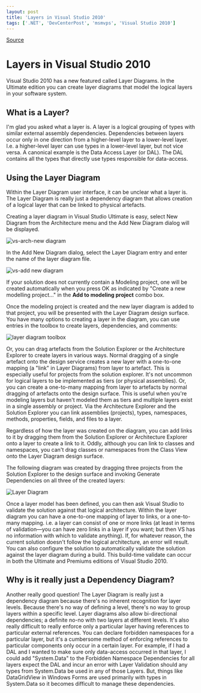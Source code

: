 ```yaml
---
layout: post
title: 'Layers in Visual Studio 2010'
tags: ['.NET', 'DevCenterPost', 'msmvps', 'Visual Studio 2010']
---
```

[Source](http://blogs.msmvps.com/peterritchie/2010/05/08/layers-in-visual-studio-2010/ "Permalink to Layers in Visual Studio 2010")

# Layers in Visual Studio 2010

Visual Studio 2010 has a new featured called Layer Diagrams. In the Ultimate edition you can create layer diagrams that model the logical layers in your software system.

## What is a Layer?

I'm glad you asked what a layer is. A layer is a logical grouping of types with similar external assembly dependencies. Dependencies between layers occur only in one direction from a higher-level layer to a lower-level layer. I.e. a higher-level layer can use types in a lower-level layer, but not vice versa. A canonical example is the Data Access Layer (or DAL). The DAL contains all the types that directly use types responsible for data-access.

## Using the Layer Diagram

Within the Layer Diagram user interface, it can be unclear what a layer is. The Layer Diagram is really just a dependency diagram that allows creation of a logical layer that can be linked to physical artefacts.

Creating a layer diagram in Visual Studio Ultimate is easy, select New Diagram from the Architecture menu and the Add New Diagram dialog will be displayed.

![vs-arch-new diagram][1]

In the Add New Diagram dialog, select the Layer Diagram entry and enter the name of the layer diagram file.

![vs-add new diagram][2]

If your solution does not currently contain a Modeling project, one will be created automatically when you press OK as indicated by "Create a new modelling project…" in the **Add to modeling project** combo box.

Once the modeling project is created and the new layer diagram is added to that project, you will be presented with the Layer Diagram design surface. You have many options to creating a layer in the diagram, you can use entries in the toolbox to create layers, dependencies, and comments:

![layer diagram toolbox][3]

Or, you can drag artefacts from the Solution Explorer or the Architecture Explorer to create layers in various ways. Normal dragging of a single artefact onto the design service creates a new layer with a one-to-one mapping (a "link" in Layer Diagrams) from layer to artefact. This is especially useful for projects from the solution explorer. It's not uncommon for logical layers to be implemented as tiers (or physical assemblies). Or, you can create a one-to-many mapping from layer to artefacts by normal dragging of artefacts onto the design surface. This is useful when you're modeling layers but haven't modeled them as tiers and multiple layers exist in a single assembly or project. Via the Architecture Explorer and the Solution Explorer you can link assemblies (projects), types, namespaces, methods, properties, fields, and files to a layer.

Regardless of how the layer was created on the diagram, you can add links to it by dragging them from the Solution Explorer or Architecture Explorer onto a layer to create a link to it. Oddly, although you can link to classes and namespaces, you can't drag classes or namespaces from the Class View onto the Layer Diagram design surface.

The following diagram was created by dragging three projects from the Solution Explorer to the design surface and invoking Generate Dependencies on all three of the created layers:

![Layer Diagram][4]

Once a layer model has been defined, you can then ask Visual Studio to validate the solution against that logical architecture. Within the layer diagram you can have a one-to-one mapping of layer to links, or a one-to-many mapping. i.e. a layer can consist of one or more links (at least in terms of validation—you can have zero links in a layer if you want; but then VS has no information with which to validate anything). If, for whatever reason, the current solution doesn't follow the logical architecture, an error will result. You can also configure the solution to automatically validate the solution against the layer diagram during a build. This build-time validate can occur in both the Ultimate and Premiums editions of Visual Studio 2010.

## Why is it really just a Dependency Diagram?

Another really good question! The Layer Diagram is really just a dependency diagram because there's no inherent recognition for layer levels. Because there's no way of defining a level, there's no way to group layers within a specific level. Layer diagrams also allow bi-directional dependencies; a definite no-no with two layers at different levels. It's also really difficult to really enforce only a particular layer having references to particular external references. You can declare forbidden namespaces for a particular layer, but it's a cumbersome method of enforcing references to particular components only occur in a certain layer. For example, if I had a DAL and I wanted to make sure only data-access occurred in that layer, I could add "System.Data" to the Forbidden Namespace Dependencies for all layers expect the DAL and incur an error with Layer Validation should any types from System.Data be used in any of those Layers. But, things like DataGridView in Windows Forms are used primarily with types in System.Data so it becomes difficult to manage these dependencies.

[1]: http://msmvps.com/cfs-file.ashx/__key/CommunityServer.Blogs.Components.WeblogFiles/peterritchie.metablogapi/8053.vsarchnewdiagram_5F00_thumb_5F00_46279258.png "vs-arch-new diagram"
[2]: http://msmvps.com/cfs-file.ashx/__key/CommunityServer.Blogs.Components.WeblogFiles/peterritchie.metablogapi/1425.vsaddnewdiagram_5F00_thumb_5F00_2DD4783D.png "vs-add new diagram"
[3]: http://msmvps.com/cfs-file.ashx/__key/CommunityServer.Blogs.Components.WeblogFiles/peterritchie.metablogapi/2086.layerdiagramtoolbox_5F00_thumb_5F00_46EFD275.png "layer diagram toolbox"
[4]: http://msmvps.com/cfs-file.ashx/__key/CommunityServer.Blogs.Components.WeblogFiles/peterritchie.metablogapi/2570.LayerDiagram_5F00_thumb_5F00_0575201C.png "Layer Diagram"


